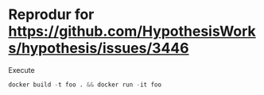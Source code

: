 # Reprodur for https://github.com/HypothesisWorks/hypothesis/issues/3446

Execute

```python
docker build -t foo . && docker run -it foo
```
